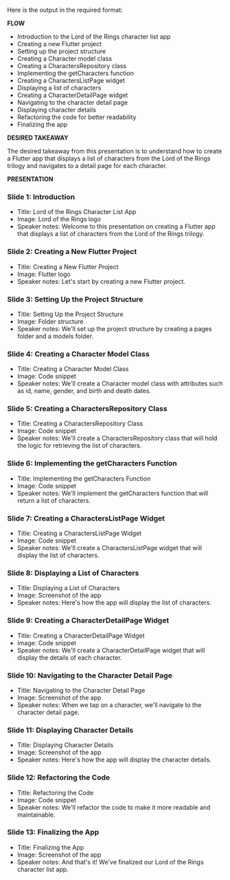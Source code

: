 Here is the output in the required format:

**FLOW**

* Introduction to the Lord of the Rings character list app
* Creating a new Flutter project
* Setting up the project structure
* Creating a Character model class
* Creating a CharactersRepository class
* Implementing the getCharacters function
* Creating a CharactersListPage widget
* Displaying a list of characters
* Creating a CharacterDetailPage widget
* Navigating to the character detail page
* Displaying character details
* Refactoring the code for better readability
* Finalizing the app

**DESIRED TAKEAWAY**

The desired takeaway from this presentation is to understand how to create a Flutter app that displays a list of characters from the Lord of the Rings trilogy and navigates to a detail page for each character.

**PRESENTATION**

### Slide 1: Introduction

* Title: Lord of the Rings Character List App
* Image: Lord of the Rings logo
* Speaker notes: Welcome to this presentation on creating a Flutter app that displays a list of characters from the Lord of the Rings trilogy.

### Slide 2: Creating a New Flutter Project

* Title: Creating a New Flutter Project
* Image: Flutter logo
* Speaker notes: Let's start by creating a new Flutter project.

### Slide 3: Setting Up the Project Structure

* Title: Setting Up the Project Structure
* Image: Folder structure
* Speaker notes: We'll set up the project structure by creating a pages folder and a models folder.

### Slide 4: Creating a Character Model Class

* Title: Creating a Character Model Class
* Image: Code snippet
* Speaker notes: We'll create a Character model class with attributes such as id, name, gender, and birth and death dates.

### Slide 5: Creating a CharactersRepository Class

* Title: Creating a CharactersRepository Class
* Image: Code snippet
* Speaker notes: We'll create a CharactersRepository class that will hold the logic for retrieving the list of characters.

### Slide 6: Implementing the getCharacters Function

* Title: Implementing the getCharacters Function
* Image: Code snippet
* Speaker notes: We'll implement the getCharacters function that will return a list of characters.

### Slide 7: Creating a CharactersListPage Widget

* Title: Creating a CharactersListPage Widget
* Image: Code snippet
* Speaker notes: We'll create a CharactersListPage widget that will display the list of characters.

### Slide 8: Displaying a List of Characters

* Title: Displaying a List of Characters
* Image: Screenshot of the app
* Speaker notes: Here's how the app will display the list of characters.

### Slide 9: Creating a CharacterDetailPage Widget

* Title: Creating a CharacterDetailPage Widget
* Image: Code snippet
* Speaker notes: We'll create a CharacterDetailPage widget that will display the details of each character.

### Slide 10: Navigating to the Character Detail Page

* Title: Navigating to the Character Detail Page
* Image: Screenshot of the app
* Speaker notes: When we tap on a character, we'll navigate to the character detail page.

### Slide 11: Displaying Character Details

* Title: Displaying Character Details
* Image: Screenshot of the app
* Speaker notes: Here's how the app will display the character details.

### Slide 12: Refactoring the Code

* Title: Refactoring the Code
* Image: Code snippet
* Speaker notes: We'll refactor the code to make it more readable and maintainable.

### Slide 13: Finalizing the App

* Title: Finalizing the App
* Image: Screenshot of the app
* Speaker notes: And that's it! We've finalized our Lord of the Rings character list app.

